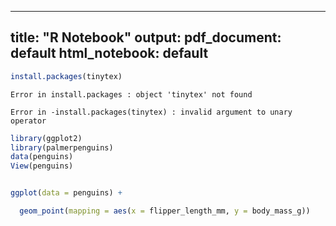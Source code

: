 
<!-- rnb-text-begin -->

---
title: "R Notebook"
output:
  pdf_document: default
  html_notebook: default
---

<!-- rnb-text-end -->


<!-- rnb-chunk-begin -->


<!-- rnb-source-begin eyJkYXRhIjoiYGBgclxuaW5zdGFsbC5wYWNrYWdlcyh0aW55dGV4KVxuYGBgIn0= -->

```r
install.packages(tinytex)
```

<!-- rnb-source-end -->

<!-- rnb-output-begin eyJkYXRhIjoiRXJyb3IgaW4gaW5zdGFsbC5wYWNrYWdlcyA6IG9iamVjdCAndGlueXRleCcgbm90IGZvdW5kXG4ifQ== -->

```
Error in install.packages : object 'tinytex' not found
```



<!-- rnb-output-end -->

<!-- rnb-output-begin eyJkYXRhIjoiRXJyb3IgaW4gLWluc3RhbGwucGFja2FnZXModGlueXRleCkgOiBpbnZhbGlkIGFyZ3VtZW50IHRvIHVuYXJ5IG9wZXJhdG9yXG4ifQ== -->

```
Error in -install.packages(tinytex) : invalid argument to unary operator
```



<!-- rnb-output-end -->

<!-- rnb-chunk-end -->


<!-- rnb-text-begin -->



<!-- rnb-text-end -->


<!-- rnb-chunk-begin -->


<!-- rnb-source-begin eyJkYXRhIjoiYGBgclxubGlicmFyeShnZ3Bsb3QyKVxubGlicmFyeShwYWxtZXJwZW5ndWlucylcbmRhdGEocGVuZ3VpbnMpXG5WaWV3KHBlbmd1aW5zKVxuYGBgIn0= -->

```r
library(ggplot2)
library(palmerpenguins)
data(penguins)
View(penguins)
```

<!-- rnb-source-end -->

<!-- rnb-chunk-end -->


<!-- rnb-text-begin -->



<!-- rnb-text-end -->


<!-- rnb-chunk-begin -->


<!-- rnb-source-begin eyJkYXRhIjoiYGBgclxuXG5nZ3Bsb3QoZGF0YSA9IHBlbmd1aW5zKSArXG5cbiAgZ2VvbV9wb2ludChtYXBwaW5nID0gYWVzKHggPSBmbGlwcGVyX2xlbmd0aF9tbSwgeSA9IGJvZHlfbWFzc19nKSlcblxuYGBgIn0= -->

```r

ggplot(data = penguins) +

  geom_point(mapping = aes(x = flipper_length_mm, y = body_mass_g))

```

<!-- rnb-source-end -->

<!-- rnb-chunk-end -->


<!-- rnb-text-begin -->




<!-- rnb-text-end -->


